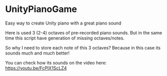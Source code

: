 # UnityPianoGame
Easy way to create Unity piano with a great piano sound

Here is used 3 (2-4) octaves of pre-recorded piano sounds. But in the same time this script have generation of missing octaves/notes.

So why I need to store each note of this 3 octaves? 
Because in this case its sounds much and much better!

You can check how its sounds on the video here:
https://youtu.be/FcPIX1ScLZ4
